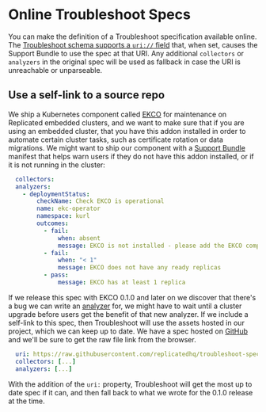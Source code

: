 # Online Troubleshoot Specs

You can make the definition of a Troubleshoot specification available online.  The [Troubleshoot schema supports a `uri://` field](https://troubleshoot.sh/docs/support-bundle/supportbundle/#uri) that, when set, causes the Support Bundle to use the spec at that URI.  Any additional `collectors` or `analyzers` in the original spec will be used as fallback in case the URI is unreachable or unparseable.

## Use a self-link to a source repo

We ship a Kubernetes component called [EKCO](https://kurl.sh/docs/add-ons/ekco) for maintenance on Replicated embedded clusters, and we want to make sure that if you are using an embedded cluster, that you have this addon installed in order to automate certain cluster tasks, such as certificate rotation or data migrations.  We might want to ship our component with a [Support Bundle](https://docs.replicated.com/vendor/preflight-support-bundle-creating#customize-a-support-bundle) manifest that helps warn users if they do not have this addon installed, or if it is not running in the cluster:

```yaml
  collectors:
  analyzers:
    - deploymentStatus:
        checkName: Check EKCO is operational
        name: ekc-operator
        namespace: kurl
        outcomes:
          - fail:
              when: absent
              message: EKCO is not installed - please add the EKCO component to your kURL spec and re-run the installer script
          - fail:
              when: "< 1"
              message: EKCO does not have any ready replicas
          - pass:
              message: EKCO has at least 1 replica
```

If we release this spec with EKCO 0.1.0 and later on we discover that there's a bug we can write an [analyzer]() for, we might have to wait until a cluster upgrade before users get the benefit of that new analyzer.  If we include a self-link to this spec, then Troubleshoot will use the assets hosted in our project, which we can keep up to date.  We have a spec hosted on [GitHub](https://github.com/replicatedhq/troubleshoot-specs/blob/main/in-cluster/ekco.yaml) and we'll be sure to get the raw file link from the browser.

```yaml
  uri: https://raw.githubusercontent.com/replicatedhq/troubleshoot-specs/main/in-cluster/ekco.yaml
  collectors: [...]
  analyzers: [...]
```

With the addition of the `uri:` property, Troubleshoot will get the most up to date spec if it can, and then fall back to what we wrote for the 0.1.0 release at the time.
